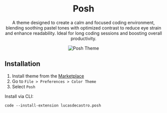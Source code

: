 <div align="center">

# Posh

A theme designed to create a calm and focused coding environment, blending soothing pastel tones with optimized contrast to reduce eye strain and enhance readability. Ideal for long coding sessions and boosting overall productivity.

<img src="posh.png.png" alt="Posh Theme" />

</div>

## Installation

1. Install theme from the [Marketplace](https://marketplace.visualstudio.com/items?itemName=lucasdecastro.posh)
2. Go to `File > Preferences > Color Theme`
3. Select `Posh`

Install via CLI:

```
code --install-extension lucasdecastro.posh
```
